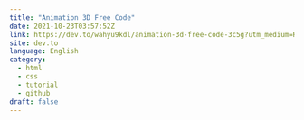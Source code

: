 ```yaml
---
title: "Animation 3D Free Code"
date: 2021-10-23T03:57:52Z
link: https://dev.to/wahyu9kdl/animation-3d-free-code-3c5g?utm_medium=RSS&utm_source=news.12bit.vn
site: dev.to
language: English
category:
  - html
  - css
  - tutorial
  - github
draft: false
---
```

